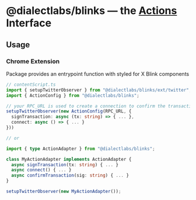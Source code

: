 # @dialectlabs/blinks &mdash; the [Actions](https://github.com/dialectlabs/actions) Interface

## Usage
### Chrome Extension

Package provides an entrypoint function with styled for X Blink components

```ts
// contentScript.ts
import { setupTwitterObserver } from "@dialectlabs/blinks/ext/twitter";
import { ActionConfig } from "@dialectlabs/blinks";

// your RPC_URL is used to create a connection to confirm the transaction after action execution
setupTwitterObserver(new ActionConfig(RPC_URL, {
  signTransaction: async (tx: string) => { ... },
  connect: async () => { ... }
}))

// or

import { type ActionAdapter } from "@dialectlabs/blinks";

class MyActionAdapter implements ActionAdapter {
  async signTransaction(tx: string) { ... }
  async connect() { ... }
  async confirmTransaction(sig: string) { ... }
}

setupTwitterObserver(new MyActionAdapter());
```

